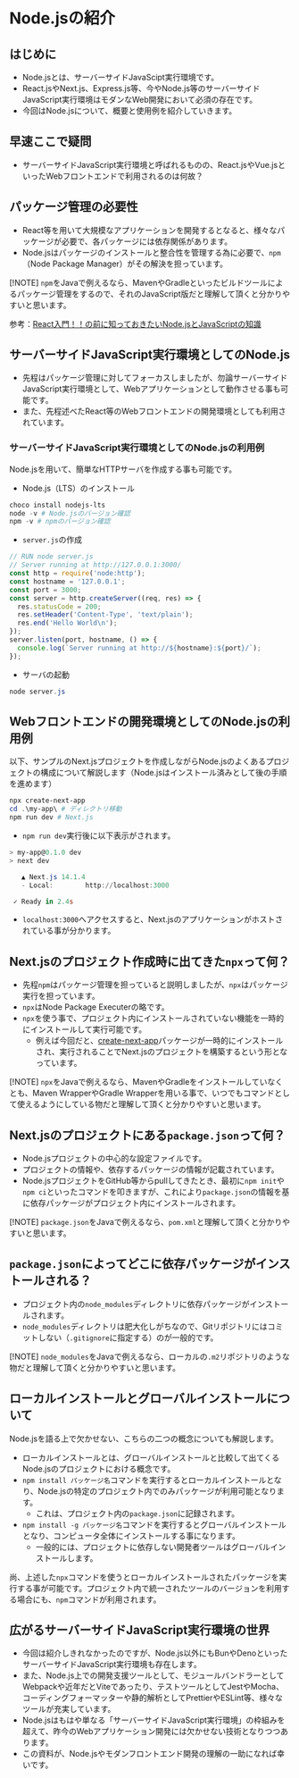 # Node.jsの紹介

## はじめに

- Node.jsとは、サーバーサイドJavaScipt実行環境です。
- React.jsやNext.js、Express.js等、今やNode.js等のサーバーサイドJavaScript実行環境はモダンなWeb開発において必須の存在です。
- 今回はNode.jsについて、概要と使用例を紹介していきます。

## 早速ここで疑問

- サーバーサイドJavaScript実行環境と呼ばれるものの、React.jsやVue.jsといったWebフロントエンドで利用されるのは何故？

## パッケージ管理の必要性

- React等を用いて大規模なアプリケーションを開発するとなると、様々なパッケージが必要で、各パッケージには依存関係があります。
- Node.jsはパッケージのインストールと整合性を管理する為に必要で、`npm`（Node Package Manager）がその解決を担っています。

[!NOTE]
`npm`をJavaで例えるなら、MavenやGradleといったビルドツールによるパッケージ管理をするので、それのJavaScript版だと理解して頂くと分かりやすいと思います。

参考：[React入門！！の前に知っておきたいNode.jsとJavaScriptの知識](https://qiita.com/rpf_nob/items/6823fb8728754386ef30)

## サーバーサイドJavaScript実行環境としてのNode.js

- 先程はパッケージ管理に対してフォーカスしましたが、勿論サーバーサイドJavaScript実行環境として、Webアプリケーションとして動作させる事も可能です。
- また、先程述べたReact等のWebフロントエンドの開発環境としても利用されています。

### サーバーサイドJavaScript実行環境としてのNode.jsの利用例

Node.jsを用いて、簡単なHTTPサーバを作成する事も可能です。

- Node.js（LTS）のインストール

```powershell
choco install nodejs-lts
node -v # Node.jsのバージョン確認
npm -v # npmのバージョン確認
```

- `server.js`の作成

```js:server.js
// RUN node server.js
// Server running at http://127.0.0.1:3000/
const http = require('node:http');
const hostname = '127.0.0.1';
const port = 3000;
const server = http.createServer((req, res) => {
  res.statusCode = 200;
  res.setHeader('Content-Type', 'text/plain');
  res.end('Hello World\n');
});
server.listen(port, hostname, () => {
  console.log(`Server running at http://${hostname}:${port}/`);
});
```

- サーバの起動

```powershell
node server.js
```

## Webフロントエンドの開発環境としてのNode.jsの利用例

以下、サンプルのNext.jsプロジェクトを作成しながらNode.jsのよくあるプロジェクトの構成について解説します（Node.jsはインストール済みとして後の手順を進めます）

```powershell
npx create-next-app
cd .\my-app\ # ディレクトリ移動
npm run dev # Next.js
```

- `npm run dev`実行後に以下表示がされます。

```powershell
> my-app@0.1.0 dev
> next dev

   ▲ Next.js 14.1.4
   - Local:        http://localhost:3000

 ✓ Ready in 2.4s
```

- `localhost:3000`へアクセスすると、Next.jsのアプリケーションがホストされている事が分かります。

## Next.jsのプロジェクト作成時に出てきた`npx`って何？

- 先程`npm`はパッケージ管理を担っていると説明しましたが、`npx`はパッケージ実行を担っています。
- `npx`はNode Package Executerの略です。
- `npx`を使う事で、プロジェクト内にインストールされていない機能を一時的にインストールして実行可能です。
  - 例えば今回だと、[create-next-app](https://www.npmjs.com/package/create-next-app)パッケージが一時的にインストールされ、実行されることでNext.jsのプロジェクトを構築するという形となっています。

[!NOTE]
`npx`をJavaで例えるなら、MavenやGradleをインストールしていなくとも、Maven WrapperやGradle Wrapperを用いる事で、いつでもコマンドとして使えるようにしている物だと理解して頂くと分かりやすいと思います。

## Next.jsのプロジェクトにある`package.json`って何？

- Node.jsプロジェクトの中心的な設定ファイルです。
- プロジェクトの情報や、依存するパッケージの情報が記載されています。
- Node.jsプロジェクトをGitHub等からpullしてきたとき、最初に`npm init`や`npm ci`といったコマンドを叩きますが、これにより`package.json`の情報を基に依存パッケージがプロジェクト内にインストールされます。

[!NOTE]
`package.json`をJavaで例えるなら、`pom.xml`と理解して頂くと分かりやすいと思います。

## `package.json`によってどこに依存パッケージがインストールされる？

- プロジェクト内の`node_modules`ディレクトリに依存パッケージがインストールされます。
- `node_modules`ディレクトリは肥大化しがちなので、Gitリポジトリにはコミットしない（`.gitignore`に指定する）のが一般的です。

[!NOTE]
`node_modules`をJavaで例えるなら、ローカルの`.m2`リポジトリのような物だと理解して頂くと分かりやすいと思います。

## ローカルインストールとグローバルインストールについて

Node.jsを語る上で欠かせない、こちらの二つの概念についても解説します。

- ローカルインストールとは、グローバルインストールと比較して出てくるNode.jsのプロジェクトにおける概念です。
- `npm install パッケージ名`コマンドを実行するとローカルインストールとなり、Node.jsの特定のプロジェクト内でのみパッケージが利用可能となります。
  - これは、プロジェクト内の`package.json`に記録されます。
- `npm install -g パッケージ名`コマンドを実行するとグローバルインストールとなり、コンピュータ全体にインストールする事になります。
  - 一般的には、プロジェクトに依存しない開発者ツールはグローバルインストールします。

尚、上述した`npx`コマンドを使うとローカルインストールされたパッケージを実行する事が可能です。プロジェクト内で統一されたツールのバージョンを利用する場合にも、`npm`コマンドが利用されます。

## 広がるサーバーサイドJavaScript実行環境の世界

- 今回は紹介しきれなかったのですが、Node.js以外にもBunやDenoといったサーバーサイドJavaScript実行環境も存在します。
- また、Node.js上での開発支援ツールとして、モジュールバンドラーとしてWebpackや近年だとViteであったり、テストツールとしてJestやMocha、コーディングフォーマッターや静的解析としてPrettierやESLint等、様々なツールが充実しています。
- Node.jsはもはや単なる「サーバーサイドJavaScript実行環境」の枠組みを超えて、昨今のWebアプリケーション開発には欠かせない技術となりつつあります。
- この資料が、Node.jsやモダンフロントエンド開発の理解の一助になれば幸いです。
